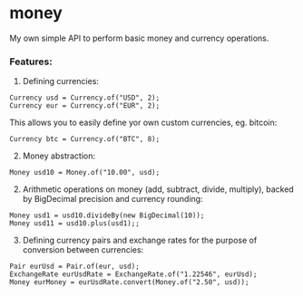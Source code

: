 # money
My own simple API to perform basic money and currency operations.

### Features:
1. Defining currencies:
```
Currency usd = Currency.of("USD", 2);
Currency eur = Currency.of("EUR", 2);
```

This allows you to easily define yor own custom currencies, eg. bitcoin:
```
Currency btc = Currency.of("BTC", 8);
```

2. Money abstraction:
```
Money usd10 = Money.of("10.00", usd);
```

2. Arithmetic operations on money (add, subtract, divide, multiply), backed by BigDecimal precision and currency rounding:
```
Money usd1 = usd10.divideBy(new BigDecimal(10));
Money usd11 = usd10.plus(usd1);;
```

3. Defining currency pairs and exchange rates for the purpose of conversion between currencies:
```
Pair eurUsd = Pair.of(eur, usd);
ExchangeRate eurUsdRate = ExchangeRate.of("1.22546", eurUsd);
Money eurMoney = eurUsdRate.convert(Money.of("2.50", usd));
```